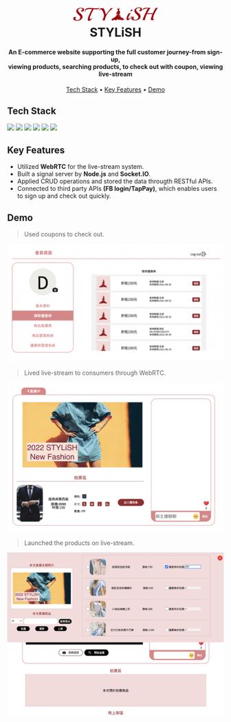 <h1 align="center">
  <br>
  <img src="https://github.com/Orcus2021/Storage/blob/main/logo.png?raw=true" alt="MotorTrack" width="200">
  <br>
  STYLiSH
  <br>
</h1>

<h4 align="center">An E-commerce website supporting the full customer journey-from sign-up,<br/> viewing products, searching products,
to check out with coupon, viewing live-stream</h4>

<p align="center">
  <a href="#tech-stack">Tech Stack</a> •
  <a href="#key-features">Key Features</a> •
  <a href="#demo">Demo</a> 
</p>


## Tech Stack

<span><img src="https://img.shields.io/badge/React-20232A?style=for-the-badge&logo=react&logoColor=61DAFB"></span>
<span><img src="https://img.shields.io/badge/Socket.io-010101?&style=for-the-badge&logo=Socket.io&logoColor=white"></span>
<img src="https://img.shields.io/badge/styled--components-DB7093?style=for-the-badge&logo=styled-components&logoColor=white">
<img src="https://img.shields.io/badge/React_Router-CA4245?style=for-the-badge&logo=react-router&logoColor=white">
<img src="https://img.shields.io/badge/JavaScript-323330?style=for-the-badge&logo=javascript&logoColor=F7DF1E">
<img src="https://img.shields.io/badge/firebase-ffca28?style=for-the-badge&logo=firebase&logoColor=black">
## Key Features

* Utilized **WebRTC** for the live-stream system.
* Built a signal server by **Node.js** and **Socket.IO**.
* Applied CRUD operations and stored the data througth RESTful APIs.
* Connected to third party APIs **(FB login/TapPay)**, which enables users to sign up and check out quickly.

## Demo

> Used coupons to check out.

<img src="https://github.com/Orcus2021/Storage/blob/main/coupon.png?raw=true" width="760">

> Lived live-stream to consumers through WebRTC.

<img src="https://github.com/Orcus2021/Storage/blob/main/livestream.png?raw=true"  width="760">

> Launched the products on live-stream.

<img src="https://github.com/Orcus2021/Storage/blob/main/upload_product.png?raw=true"  width="760">


